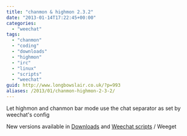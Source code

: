 ```yaml
---
title: "chanmon & highmon 2.3.2"
date: "2013-01-14T17:22:45+00:00"
categories: 
  - "weechat"
tags: 
  - "chanmon"
  - "coding"
  - "downloads"
  - "highmon"
  - "irc"
  - "linux"
  - "scripts"
  - "weechat"
guid: http://www.longbowslair.co.uk/?p=993
aliases: /2013/01/chanmon-highmon-2-3-2/
---
```


Let highmon and chanmon bar mode use the chat separator as set by weechat's config

New versions available in [Downloads](/downloads/) and [Weechat scripts](http://www.weechat.org/scripts/) / Weeget
